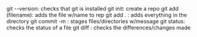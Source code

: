 git --version: checks that git is installed
git init: create a repo
git add (filename): adds the file w/name to rep
git add . : adds everything in the directory
git commit -m : stages files/directories w/message
git status: checks the status of a file
git diff : checks the differences/changes made